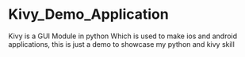 # Kivy_Demo_Application
Kivy is a GUI Module in python Which is used to make ios and android applications, this is just a demo to showcase my python and kivy skill
